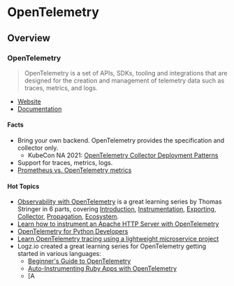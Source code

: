 # OpenTelemetry 

## Overview

### OpenTelemetry

> OpenTelemetry is a set of APIs, SDKs, tooling and integrations that are designed for the creation and management of telemetry data such as traces, metrics, and logs. 

- [Website](https://opentelemetry.io/)
- [Documentation](https://opentelemetry.io/docs/)

#### Facts

- Bring your own backend. OpenTelemetry provides the specification and collector only. 
    - KubeCon NA 2021: [OpenTelemetry Collector Deployment Patterns](https://www.youtube.com/watch?v=WhRrwSHDBFs) 
- Support for traces, metrics, logs. 
- [Prometheus vs. OpenTelemetry metrics](https://www.timescale.com/blog/prometheus-vs-opentelemetry-metrics-a-complete-guide/)

#### Hot Topics

- [Observability with OpenTelemetry](https://trstringer.com/otel-part1-intro/) is a great learning series by Thomas Stringer in 6 parts, covering [Introduction](https://trstringer.com/otel-part1-intro/), [Instrumentation](https://trstringer.com/otel-part2-instrumentation/), [Exporting](https://trstringer.com/otel-part3-export/), [Collector](https://trstringer.com/otel-part4-collector/), [Propagation](https://trstringer.com/otel-part5-propagation/), [Ecosystem](https://trstringer.com/otel-part6-ecosystem/).
- [Learn how to instrument an Apache HTTP Server with OpenTelemetry](https://opentelemetry.io/blog/2022/instrument-apache-httpd-server/)
- [OpenTelemetry for Python Developers](https://www.youtube.com/watch?v=RJeJWdTGieM)
- [Learn OpenTelemetry tracing using a lightweight microservice project](https://www.timescale.com/blog/learn-opentelemetry-tracing-with-this-lightweight-microservices-demo/)
- Logz.io created a great learning series for OpenTelemetry getting started in various languages:
    - [Beginner's Guide to OpenTelemetry](https://logz.io/learn/opentelemetry-guide/)
    - [Auto-Instrumenting Ruby Apps with OpenTelemetry](https://logz.io/blog/ruby-opentelemetry-auto-instrumentation/)
    - [A